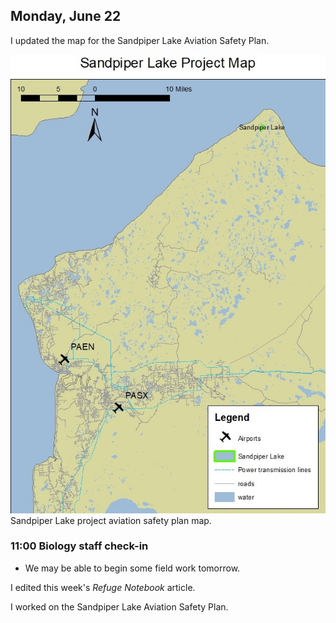 
## Monday, June 22

I updated the map for the Sandpiper Lake Aviation Safety Plan.

![Sandpiper Lake project aviation safety plan map.](2020-06-22_Sandpiper_Lake_aviation_map.jpg)\
Sandpiper Lake project aviation safety plan map.

### 11:00 Biology staff check-in

* We may be able to begin some field work tomorrow.

I edited this week's *Refuge Notebook* article.

I worked on the Sandpiper Lake Aviation Safety Plan.
